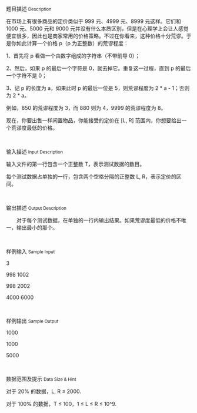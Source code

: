 <div class="panel panel-default">
<div class="area-title">
<span>
题目描述
<small>Description</small>
</span></div>
<div class="panel-body">

<p style=""><span style="">在市场上有很多商品的定价类似于</span> 999 <span style="">元、</span>4999 <span style="">元、</span>8999 <span style="">元这样。它们和</span> 1000 <span style="">元、</span>5000 <span style="">元和</span> 9000 <span style="">元并没有什么本质区别，但是在心理学上会让人感觉便宜很多，因此也是商家常用的价格策略。不过在你看来，这种价格十分荒谬。于是你如此计算一个价格</span> p<span style="">（</span>p <span style="">为正整数）的荒谬程度：</span></p><p style="">1<span style="">、首先将</span> p <span style="">看做一个由数字组成的字符串（不带前导</span> 0<span style="">）；</span></p><p style="">2<span style="">、然后，如果</span> p <span style="">的最后一个字符是</span> 0<span style="">，就去掉它。重复这一过程，直到</span> p <span style="">的最后一个字符不是</span> 0<span style="">；</span></p><p style="">3<span style="">、记</span> p <span style="">的长度为</span> a<span style="">，如果此时</span> p <span style="">的最后一位是</span> 5<span style="">，则荒谬程度为</span> 2 * a - 1<span style="">；否则为</span> 2 * a<span style="">。</span></p><p style=""><span style="">例如，</span>850 <span style="">的荒谬程度为</span> 3<span style="">，而</span> 880 <span style="">则为</span> 4<span style="">，</span>9999 <span style="">的荒谬程度为</span> 8<span style="">。</span></p><p style=""><span style="">现在，你要出售一样闲置物品，你能接受的定价在</span> [L, R] <span style="">范围内，你想要给出一个荒谬度最低的价格。</span></p><p><br></p>

</div>
</div>

<div class="panel panel-default">
<div class="area-title">
<span>
输入描述
<small>Input Description</small>
</span></div>
<div class="panel-body">
<p style=""><span style="">输入文件的第一行包含一个正整数</span> T<span style="">，表示测试数据的数目。</span></p><p><span style="">每个测试数据占单独的一行，包含两个空格分隔的正整数</span> L, R<span style="">，表示定价的区间。</span></p><p><br></p>

</div>
</div>
<div  class="panel panel-default">
<div class="area-title">
<span>
输出描述
<small>Output Description</small>
</span></div>
<div class="panel-body">

<p style="text-indent:28px"><span style="font-family:宋体">对于每个测试数据，在单独的一行内输出结果。如果荒谬度最低的价格不唯一，输出最小的那个。</span></p><p><br/></p>

</div>
</div>


<div class="panel panel-default">
<div class="area-title">
<span>
样例输入
<small>Sample Input</small>
</span></div>
<div class="panel-body">
<p>3</p><p>998 1002</p><p>998 2002</p><p>4000 6000</p><p><br></p>

</div>
</div>

<div class="panel panel-default">
<div class="area-title">
<span>
样例输出
<small>Sample Output</small>
</span></div>
<div class="panel-body">
<p>1000</p><p>1000</p><p>5000</p><p><br></p>

</div>
</div>

<div class="panel panel-default">
<div class="area-title">
<span>
数据范围及提示
<small>Data Size & Hint</small>
</span></div>
<div class="panel-body">
<p><span style="">对于</span> 20% <span style="">的数据，</span>L, R <span style="">≤</span> 2000.</p><p><span style="">对于</span> 100% <span style="">的数据，</span>T <span style="">≤</span> 100<span style="">，</span>1 <span style="">≤</span> L <span style="">≤</span> R <span style="">≤</span> 10^9.</p><p><br></p>
</div>
</div>